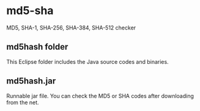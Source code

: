 # md5-sha
MD5,  SHA-1, SHA-256, SHA-384, SHA-512 checker

## md5hash folder
This Eclipse folder includes the Java source codes and binaries.

## md5hash.jar
Runnable jar file.
You can check the MD5 or SHA codes after downloading from the net. 
